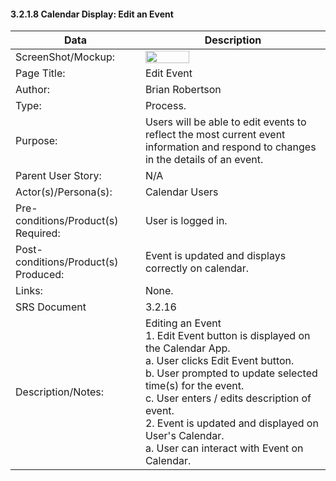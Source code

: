 #### 3.2.1.8 Calendar Display: Edit an Event

| Data | Description |
| --- |--- |
| ScreenShot/Mockup: |<img  src="https://github.com/MCLifeLeader/CS364/blob/master/SDD/resources/3.2.16.0.jpg" height="50%" width="50%"> |
| Page Title: | Edit Event|
| Author: | Brian Robertson |
| Type: | Process. |
| Purpose: | Users will be able to edit events to reflect the most current event information and respond to changes in the details of an event. |
| Parent User Story:| N/A|
| Actor(s)/Persona(s): | Calendar Users|
| Pre-conditions/Product(s) Required: | User is logged in. |
| Post-conditions/Product(s) Produced: | Event is updated and displays correctly on calendar.|
| Links: | None.|
| SRS Document | 3.2.16 |
| Description/Notes:| Editing an Event <br> 1. Edit Event button is displayed on the Calendar App. <br> a. User clicks Edit Event button. <br> b. User prompted to update selected time(s) for the event. <br> c. User enters / edits description of event. <br> 2. Event is updated and displayed on User's Calendar. <br> a. User can interact with Event on Calendar. |
